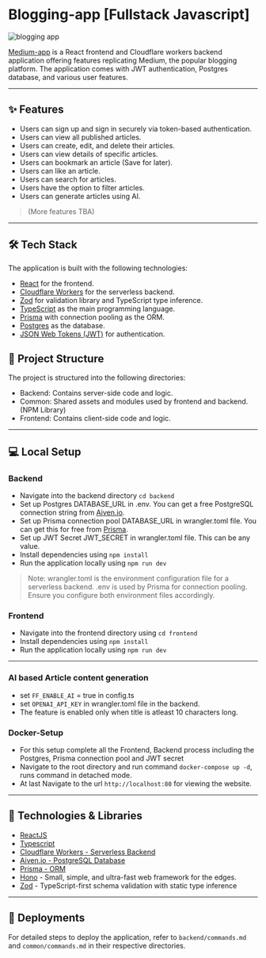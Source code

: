 # Blogging-app [Fullstack Javascript]

![blogging app](https://i.ibb.co/zxM16cs/Screenshot-2024-05-14-at-11-33-44-PM.png)

[Medium-app](https://medium-app-zeta.vercel.app/) is a React frontend and Cloudflare workers backend application offering features replicating Medium, the popular blogging platform. The application comes with JWT authentication, Postgres database, and various user features.

---

## ✨ Features

- Users can sign up and sign in securely via token-based authentication.
- Users can view all published articles.
- Users can create, edit, and delete their articles.
- Users can view details of specific articles.
- Users can bookmark an article (Save for later).
- Users can like an article.
- Users can search for articles.
- Users have the option to filter articles.
- Users can generate articles using AI.

> (More features TBA)

---

## 🛠 Tech Stack

The application is built with the following technologies:

- [React](https://reactjs.org/) for the frontend.
- [Cloudflare Workers](https://workers.cloudflare.com/) for the serverless backend.
- [Zod](https://zod.dev) for validation library and TypeScript type inference.
- [TypeScript](https://www.typescriptlang.org/) as the main programming language.
- [Prisma](https://www.prisma.io/) with connection pooling as the ORM.
- [Postgres](https://www.postgresql.org/) as the database.
- [JSON Web Tokens (JWT)](https://jwt.io/) for authentication.

## 📁 Project Structure

The project is structured into the following directories:

- Backend: Contains server-side code and logic.
- Common: Shared assets and modules used by frontend and backend. (NPM Library)
- Frontend: Contains client-side code and logic.

---

## 💻 Local Setup

### Backend

- Navigate into the backend directory `cd backend`
- Set up Postgres DATABASE_URL in .env. You can get a free PostgreSQL connection string from [Aiven.io](https://aiven.io/).
- Set up Prisma connection pool DATABASE_URL in wrangler.toml file. You can get this for free from [Prisma](https://www.prisma.io/data-platform/accelerate).
- Set up JWT Secret JWT_SECRET in wrangler.toml file. This can be any value.
- Install dependencies using `npm install`
- Run the application locally using `npm run dev`

> Note: wrangler.toml is the environment configuration file for a serverless backend. .env is used by Prisma for connection pooling. Ensure you configure both environment files accordingly.

### Frontend

- Navigate into the frontend directory using `cd frontend`
- Install dependencies using `npm install`
- Run the application locally using `npm run dev`

---

### AI based Article content generation
- set `FF_ENABLE_AI` = true in config.ts
- set `OPENAI_API_KEY` in wrangler.toml file in the backend.
- The feature is enabled only when title is atleast 10 characters long.


### Docker-Setup

- For this setup complete all the Frontend, Backend process including the Postgres, Prisma connection pool and JWT secret
- Navigate to the root directory and run command `docker-compose up -d`, runs command in detached mode.
- At last Navigate to the url `http://localhost:80` for viewing the website.

---

## 🔧 Technologies & Libraries

- [ReactJS](https://react.dev/)
- [Typescript](https://www.typescriptlang.org/)
- [Cloudflare Workers - Serverless Backend](https://www.cloudflare.com/)
- [Aiven.io - PostgreSQL Database](https://www.aiven.io/)
- [Prisma - ORM](https://www.prisma.io/)
- [Hono](https://hono.dev/) - Small, simple, and ultra-fast web framework for the edges.
- [Zod](https://zod.dev/) - TypeScript-first schema validation with static type inference

---

## 🚀 Deployments

For detailed steps to deploy the application, refer to `backend/commands.md` and `common/commands.md` in their respective directories.
